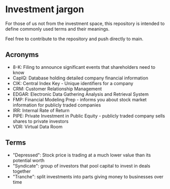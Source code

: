 # Investment jargon
For those of us not from the investment space, this repository is intended to define commonly used terms and their meanings.

Feel free to contribute to the repository and push directly to main.

## Acronyms
- 8-K: Filing to announce significant events that shareholders need to know
- CapIQ: Database holding detailed company financial information
- CIK: Central Index Key - Unique identifiers for a company
- CRM: Customer Relationship Management
- EDGAR: Electronic Data Gathering Analysis and Retrieval System
- FMP: Financial Modeling Prep - informs you about stock market information for publicly traded companies
- IRR: Internal Rate of Return
- PIPE: Private Investment in Public Equity - publicly traded company sells shares to private investors
- VDR: Virtual Data Room

## Terms
- "Depressed": Stock price is trading at a much lower value than its potential worth
- "Syndicate": group of investors that pool capital to invest in deals together
- "Tranche": split investments into parts giving money to businesses over time
